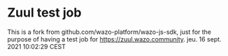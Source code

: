 # Zuul test job

This is a fork from github.com/wazo-platform/wazo-js-sdk, just for the purpose of having a test job for https://zuul.wazo.community.
jeu. 16 sept. 2021 10:02:29 CEST



